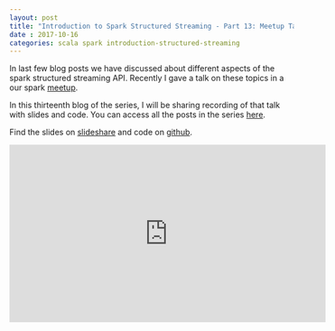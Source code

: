 ```yaml
---
layout: post
title: "Introduction to Spark Structured Streaming - Part 13: Meetup Talk"
date : 2017-10-16
categories: scala spark introduction-structured-streaming
---
```

In last few blog posts we have discussed about different aspects of the spark structured streaming API. 
Recently I gave a talk on these topics in a our spark [meetup](https://www.meetup.com/Bangalore-Apache-Spark-Meetup/).

In this thirteenth blog of the series, I will be sharing recording of that talk with slides and code.
You can access all the posts in the series [here](/categories/introduction-structured-streaming).


Find the slides on [slideshare](https://www.slideshare.net/datamantra/introduction-to-structured-streaming-80809652) and code on [github](https://github.com/phatak-dev/spark2.0-examples/tree/master/src/main/scala/com/madhukaraphatak/examples/sparktwo/streaming).

<div class="video-container"> <iframe src="https://www.youtube.com/embed/yVIdB4HZhS4" frameborder="0" width="560" height="315"></iframe> </div>


